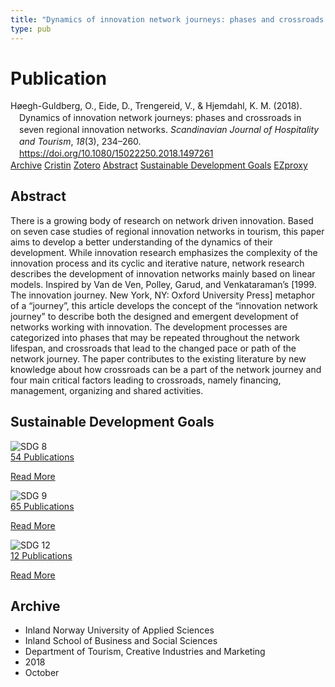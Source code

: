 ```yaml
---
title: "Dynamics of innovation network journeys: phases and crossroads in seven regional innovation networks"
type: pub
---
```

<h1>Publication</h1>
<article id="csl-bib-container-JCZHQEQ9" class="csl-bib-container">
  <div class="csl-bib-body" style="line-height: 1.35; padding-left: 1em; text-indent:-1em;">
  <div class="csl-entry">H&#xF8;egh-Guldberg, O., Eide, D., Trengereid, V., &amp; Hjemdahl, K. M. (2018). Dynamics of innovation network journeys: phases and crossroads in seven regional innovation networks. <i>Scandinavian Journal of Hospitality and Tourism</i>, <i>18</i>(3), 234&#x2013;260. <a href="https://doi.org/10.1080/15022250.2018.1497261">https://doi.org/10.1080/15022250.2018.1497261</a></div>
</div>
  <div class="csl-bib-buttons">
    <a href="#taxonomy-article-JCZHQEQ9" class="csl-bib-button">Archive</a>
    <a href="https://app.cristin.no/results/show.jsf?id=1617562" alt="Cristin URL" class="csl-bib-button">Cristin</a>
    <a href="http://zotero.org/groups/5022929/items/JCZHQEQ9" alt="Zotero URL" class="csl-bib-button">Zotero</a>
    <a href="#abstract-article-JCZHQEQ9" class="csl-bib-button">Abstract</a>
    <a href="#sdg-article-JCZHQEQ9" class="csl-bib-button">Sustainable Development Goals</a>
    <a href="http://ezproxy.inn.no/login?url=https://doi.org/10.1080/15022250.2018.1497261" class="csl-bib-button">EZproxy</a>
  </div>
  <div id="csl-bib-meta-container-JCZHQEQ9"></div>
</article>
<div id="csl-bib-meta-JCZHQEQ9" class="csl-bib-meta">
  <article id="abstract-article-JCZHQEQ9" class="abstract-article">
    <h1>Abstract</h1>
    There is a growing body of research on network driven innovation. Based on seven case studies of regional innovation networks in tourism, this paper aims to develop a better understanding of the dynamics of their development. While innovation research emphasizes the complexity of the innovation process and its cyclic and iterative nature, network research describes the development of innovation networks mainly based on linear models. Inspired by Van de Ven, Polley, Garud, and Venkataraman’s [1999. The innovation journey. New York, NY: Oxford University Press] metaphor of a “journey”, this article develops the concept of the “innovation network journey” to describe both the designed and emergent development of networks working with innovation. The development processes are categorized into phases that may be repeated throughout the network lifespan, and crossroads that lead to the changed pace or path of the network journey. The paper contributes to the existing literature by new knowledge about how crossroads can be a part of the network journey and four main critical factors leading to crossroads, namely financing, management, organizing and shared activities.
  </article>
  <article id="sdg-article-JCZHQEQ9" class="sdg-article">
    <h1>Sustainable Development Goals</h1>
    <div class="sdg-container"><div id="sdg8" class="sdg">
<img src="{{< params subfolder >}}images/sdg/sdg08_en.png" class="image" alt="SDG 8">
<div class="sdg-overlay">
<a href="{{< params subfolder >}}en/archive/?sdg=8#archive" class="sdg-publication-count"><span>54</span> Publications</a>
<p><a href="https://sdgs.un.org/goals/goal8" class="sdg-read-more">Read More</a></p>
</div>
</div> <div id="sdg9" class="sdg">
<img src="{{< params subfolder >}}images/sdg/sdg09_en.png" class="image" alt="SDG 9">
<div class="sdg-overlay">
<a href="{{< params subfolder >}}en/archive/?sdg=9#archive" class="sdg-publication-count"><span>65</span> Publications</a>
<p><a href="https://sdgs.un.org/goals/goal9" class="sdg-read-more">Read More</a></p>
</div>
</div> <div id="sdg12" class="sdg">
<img src="{{< params subfolder >}}images/sdg/sdg12_en.png" class="image" alt="SDG 12">
<div class="sdg-overlay">
<a href="{{< params subfolder >}}en/archive/?sdg=12#archive" class="sdg-publication-count"><span>12</span> Publications</a>
<p><a href="https://sdgs.un.org/goals/goal12" class="sdg-read-more">Read More</a></p>
</div>
</div></div>
  </article>
  <article id="taxonomy-article-JCZHQEQ9" class="taxonomy-article">
    <h1>Archive</h1>
    <ul>
      <li>Inland Norway University of Applied Sciences</li>
      <li>Inland School of Business and Social Sciences</li>
      <li>Department of Tourism, Creative Industries and Marketing</li>
      <li>2018</li>
      <li>October</li>
    </ul>
  </article>
</div>
